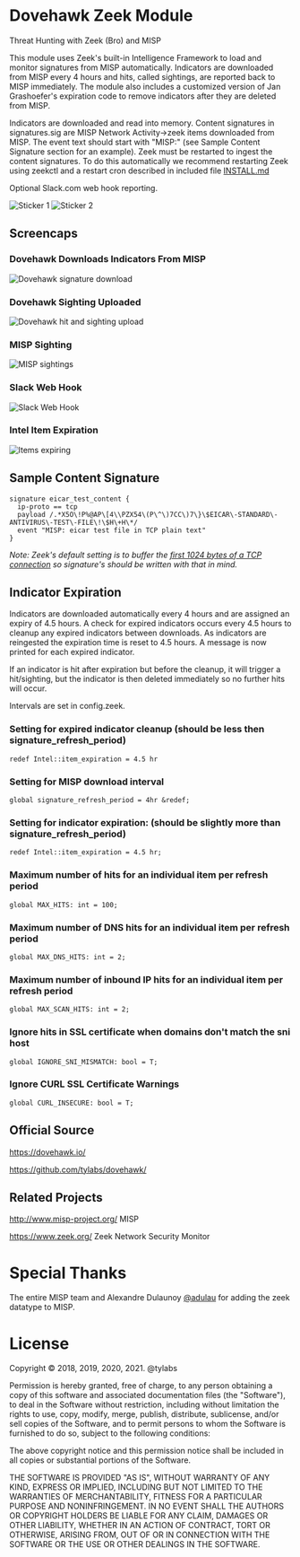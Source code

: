 # Dovehawk Zeek Module

Threat Hunting with Zeek (Bro) and MISP


This module uses Zeek's built-in Intelligence Framework to load and monitor signatures from MISP automatically. Indicators are downloaded from MISP every 4 hours and hits, called sightings, are reported back to MISP immediately. The module also includes a customized version of Jan Grashoefer's expiration code to remove indicators after they are deleted from MISP.


Indicators are downloaded and read into memory.  Content signatures in signatures.sig are MISP Network Activity->zeek items downloaded from MISP.  The event text should start with "MISP:" (see Sample Content Signature section for an example).  Zeek must be restarted to ingest the content signatures.  To do this automatically we recommend restarting Zeek using zeekctl and a restart cron described in included file [INSTALL.md](INSTALL.md)


Optional Slack.com web hook reporting.

![Sticker 1](https://dovehawk.io/images/dovehawk_sticker1.png "Sticker 1") ![Sticker 2](https://dovehawk.io/images/dovehawk_sticker2.png "Sticker 2")



## Screencaps

### Dovehawk Downloads Indicators From MISP

![Dovehawk signature download](https://dovehawk.io/images/dovehawk_launch.png "Dovehawk startup")

### Dovehawk Sighting Uploaded

![Dovehawk hit and sighting upload](https://dovehawk.io/images/dovehawk_hit.png "Dovehawk hit")

### MISP Sighting

![MISP sightings](https://dovehawk.io/images/misp_sightings.png "MISP Sightings")


### Slack Web Hook

![Slack Web Hook](https://dovehawk.io/images/slack_hit.png "Slack Output")


### Intel Item Expiration

![Items expiring](https://dovehawk.io/images/expire.png "Expiration")


## Sample Content Signature

```zeek
signature eicar_test_content {
  ip-proto == tcp
  payload /.*X5O\!P%@AP\[4\\PZX54\(P\^\)7CC\)7\}\$EICAR\-STANDARD\-ANTIVIRUS\-TEST\-FILE\!\$H\+H\*/
  event "MISP: eicar test file in TCP plain text"
}
```
*Note: Zeek's default setting is to buffer the [first 1024 bytes of a TCP connection](https://www.zeek.org/sphinx-git/frameworks/signatures.html) so signature's should be written with that in mind.*

## Indicator Expiration

Indicators are downloaded automatically every 4 hours and are assigned an expiry of 4.5 hours.  A check for expired indicators occurs every 4.5 hours to cleanup any expired indicators between downloads.  As indicators are reingested the expiration time is reset to 4.5 hours.  A message is now printed for each expired indicator.

If an indicator is hit after expiration but before the cleanup, it will trigger a hit/sighting, but the indicator is then deleted immediately so no further hits will occur.

Intervals are set in config.zeek.

### Setting for expired indicator cleanup (should be less then signature_refresh_period)

```zeek
redef Intel::item_expiration = 4.5 hr
```


### Setting for MISP download interval

```zeek
global signature_refresh_period = 4hr &redef;
```


### Setting for indicator expiration: (should be slightly more than signature_refresh_period)

```zeek
redef Intel::item_expiration = 4.5 hr;
```


### Maximum number of hits for an individual item per refresh period

```zeek
global MAX_HITS: int = 100;
```

### Maximum number of DNS hits for an individual item per refresh period

```zeek
global MAX_DNS_HITS: int = 2;
```

### Maximum number of inbound IP hits for an individual item per refresh period

```zeek
global MAX_SCAN_HITS: int = 2;
```

### Ignore hits in SSL certificate when domains don't match the sni host

```zeek
global IGNORE_SNI_MISMATCH: bool = T;
```

### Ignore CURL SSL Certificate Warnings

```zeek
global CURL_INSECURE: bool = T;
```


## Official Source

<https://dovehawk.io/>

<https://github.com/tylabs/dovehawk/>


## Related Projects

<http://www.misp-project.org/> MISP

<https://www.zeek.org/> Zeek Network Security Monitor


# Special Thanks

The entire MISP team and Alexandre Dulaunoy [@adulau](https://twitter.com/adulau) for adding the zeek datatype to MISP.


# License

Copyright &copy; 2018, 2019, 2020, 2021. @tylabs

Permission is hereby granted, free of charge, to any person obtaining a copy of this software and associated documentation files (the "Software"), to deal in the Software without restriction, including without limitation the rights to use, copy, modify, merge, publish, distribute, sublicense, and/or sell copies of the Software, and to permit persons to whom the Software is furnished to do so, subject to the following conditions:

The above copyright notice and this permission notice shall be included in all copies or substantial portions of the Software.

THE SOFTWARE IS PROVIDED "AS IS", WITHOUT WARRANTY OF ANY KIND, EXPRESS OR IMPLIED, INCLUDING BUT NOT LIMITED TO THE WARRANTIES OF MERCHANTABILITY, FITNESS FOR A PARTICULAR PURPOSE AND NONINFRINGEMENT. IN NO EVENT SHALL THE AUTHORS OR COPYRIGHT HOLDERS BE LIABLE FOR ANY CLAIM, DAMAGES OR OTHER LIABILITY, WHETHER IN AN ACTION OF CONTRACT, TORT OR OTHERWISE, ARISING FROM, OUT OF OR IN CONNECTION WITH THE SOFTWARE OR THE USE OR OTHER DEALINGS IN THE SOFTWARE.


